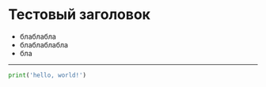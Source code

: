 # Тестовый заголовок 

- блаблабла
- блаблаблабла
- бла

---------------------------------

```python
print('hello, world!')
```